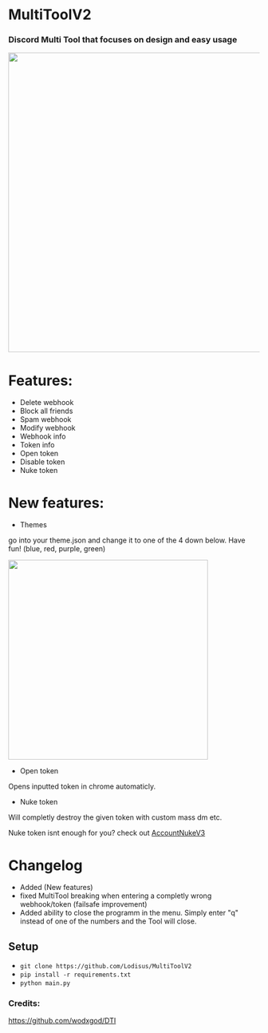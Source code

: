 # MultiToolV2
### Discord Multi Tool that focuses on design and easy usage

<img src="https://cdn.discordapp.com/attachments/847466666689560637/921528350890135642/unknown.png" width="600x">

# Features:
- Delete webhook
- Block all friends
- Spam webhook
- Modify webhook
- Webhook info
- Token info
- Open token
- Disable token
- Nuke token
# New features:
- Themes

go into your theme.json and change it to one of the 4 down below. Have fun! (blue, red, purple, green)

<img src="https://cdn.discordapp.com/attachments/847466666689560637/921530281184342046/multitoolthemes.png" width="400x">

- Open token

Opens inputted token in chrome automaticly.
- Nuke token

Will completly destroy the given token with custom mass dm etc.

Nuke token isnt enough for you? check out [AccountNukeV3](https://github.com/Lodisus/AccountNukeV3)
# Changelog
- Added (New features)
- fixed MultiTool breaking when entering a completly wrong webhook/token (failsafe improvement)
- Added ability to close the programm in the menu. Simply enter "q" instead of one of the numbers and the Tool will close.
## Setup
- ```git clone https://github.com/Lodisus/MultiToolV2```
- ```pip install -r requirements.txt```
- ```python main.py```
### Credits:
https://github.com/wodxgod/DTI
